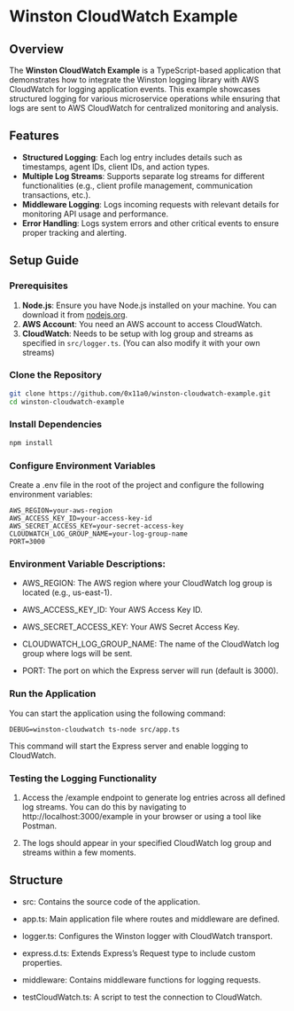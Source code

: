 # Winston CloudWatch Example

## Overview

The **Winston CloudWatch Example** is a TypeScript-based application that demonstrates how to integrate the Winston logging library with AWS CloudWatch for logging application events. This example showcases structured logging for various microservice operations while ensuring that logs are sent to AWS CloudWatch for centralized monitoring and analysis.

## Features

- **Structured Logging**: Each log entry includes details such as timestamps, agent IDs, client IDs, and action types.
- **Multiple Log Streams**: Supports separate log streams for different functionalities (e.g., client profile management, communication transactions, etc.).
- **Middleware Logging**: Logs incoming requests with relevant details for monitoring API usage and performance.
- **Error Handling**: Logs system errors and other critical events to ensure proper tracking and alerting.

## Setup Guide

### Prerequisites

1. **Node.js**: Ensure you have Node.js installed on your machine. You can download it from [nodejs.org](https://nodejs.org/).
2. **AWS Account**: You need an AWS account to access CloudWatch.
3. **CloudWatch**: Needs to be setup with log group and streams as specified in `src/logger.ts`. (You can also modify it with your own streams)

### Clone the Repository

```bash
git clone https://github.com/0x11a0/winston-cloudwatch-example.git
cd winston-cloudwatch-example
```

### Install Dependencies
```bash
npm install
```

### Configure Environment Variables

Create a .env file in the root of the project and configure the following environment variables:

```
AWS_REGION=your-aws-region
AWS_ACCESS_KEY_ID=your-access-key-id
AWS_SECRET_ACCESS_KEY=your-secret-access-key
CLOUDWATCH_LOG_GROUP_NAME=your-log-group-name
PORT=3000
```

### Environment Variable Descriptions:

- AWS_REGION: The AWS region where your CloudWatch log group is located (e.g., us-east-1).

- AWS_ACCESS_KEY_ID: Your AWS Access Key ID.

- AWS_SECRET_ACCESS_KEY: Your AWS Secret Access Key.

- CLOUDWATCH_LOG_GROUP_NAME: The name of the CloudWatch log group where logs will be sent.

- PORT: The port on which the Express server will run (default is 3000).

### Run the Application

You can start the application using the following command:

```
DEBUG=winston-cloudwatch ts-node src/app.ts
```

This command will start the Express server and enable logging to CloudWatch.

### Testing the Logging Functionality

1.	Access the /example endpoint to generate log entries across all defined log streams. You can do this by navigating to http://localhost:3000/example in your browser or using a tool like Postman.

2.	The logs should appear in your specified CloudWatch log group and streams within a few moments.

## Structure

- src: Contains the source code of the application.

- app.ts: Main application file where routes and middleware are defined.

- logger.ts: Configures the Winston logger with CloudWatch transport.

- express.d.ts: Extends Express’s Request type to include custom properties.

- middleware: Contains middleware functions for logging requests.

- testCloudWatch.ts: A script to test the connection to CloudWatch.
